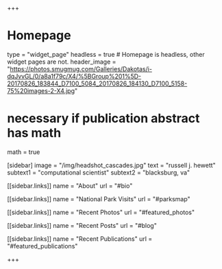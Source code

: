 +++
# Homepage
type = "widget_page"
headless = true  # Homepage is headless, other widget pages are not.
header_image = "https://photos.smugmug.com/Galleries/Dakotas/i-dqJvvGL/0/a8a1f79c/X4/%5BGroup%201%5D-20170826_183844_D7100_5084_20170826_184130_D7100_5158-75%20images-2-X4.jpg"

# necessary if publication abstract has math
math = true

[sidebar]
  image = "/img/headshot_cascades.jpg"
  text = "russell j. hewett"
  subtext1 = "computational scientist"
  subtext2 = "blacksburg, va"

[[sidebar.links]]
name = "About"
url = "#bio"

[[sidebar.links]]
name = "National Park Visits"
url = "#parksmap"

[[sidebar.links]]
name = "Recent Photos"
url = "#featured_photos"

[[sidebar.links]]
name = "Recent Posts"
url = "#blog"

[[sidebar.links]]
name = "Recent Publications"
url = "#featured_publications"

+++
